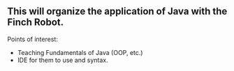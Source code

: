This will organize the application of Java with the Finch Robot.
-------
Points of interest:
* Teaching Fundamentals of Java (OOP, etc.)
* IDE for them to use and syntax.
